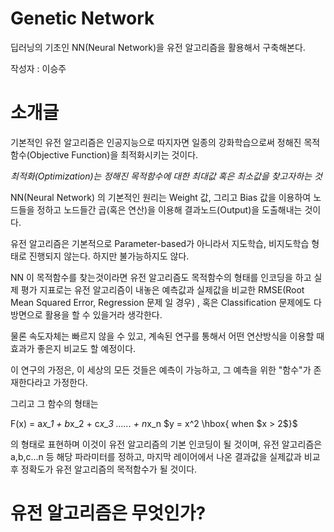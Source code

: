 # Genetic Network
딥러닝의 기초인 NN(Neural Network)을 유전 알고리즘을 활용해서 구축해본다.


작성자 : 이승주

# 소개글

기본적인 유전 알고리즘은 인공지능으로 따지자면 일종의 강화학습으로써 정해진 목적함수(Objective Function)을 최적화시키는 것이다.


*최적화(Optimization)는 정해진 목적함수에 대한 최대값 혹은 최소값을 찾고자하는 것*


NN(Neural Network) 의 기본적인 원리는 Weight 값, 그리고 Bias 값을 이용하여 노드들을 정하고 노드들간 곱(혹은 연산)을 이용해 결과노드(Output)을 도출해내는 것이다.


유전 알고리즘은 기본적으로 Parameter-based가 아니라서 지도학습, 비지도학습 형태로 진행되지 않는다. 하지만 불가능하지도 않다.


NN 이 목적함수를 찾는것이라면 유전 알고리즘도 목적함수의 형태를 인코딩을 하고 실제 평가 지표로는 유전 알고리즘이 내놓은 예측값과 실제값을 비교한 RMSE(Root Mean Squared Error, Regression 문제 일 경우) , 혹은 Classification 문제에도 다방면으로 활용을 할 수 있을거라 생각한다.


물론 속도자체는 빠르지 않을 수 있고, 계속된 연구를 통해서 어떤 연산방식을 이용할 때 효과가 좋은지 비교도 할 예정이다.


이 연구의 가정은, 이 세상의 모든 것들은 예측이 가능하고, 그 예측을 위한 "함수"가 존재한다라고 가정한다.


그리고 그 함수의 형태는


F(x) = a*x_1 + b*x_2 + c*x_3 ...... + n*x_n
$y = x^2 \hbox{ when $x > 2$}$

의 형태로 표현하며 이것이 유전 알고리즘의 기본 인코딩이 될 것이며, 유전 알고리즘은 a,b,c...n 등 해당 파라미터를 정하고, 마지막 레이어에서 나온 결과값을 실제값과 비교 후 정확도가 유전 알고리즘의 목적함수가 될 것이다.


# 유전 알고리즘은 무엇인가?




